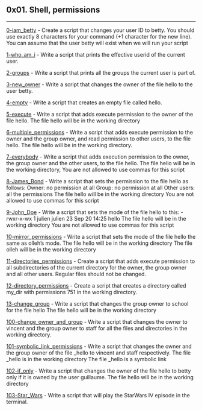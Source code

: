 ## 0x01. Shell, permissions 
_____________________________________________________________________________________________________________________________________________________________
[0-iam_betty](./0-iam_betty)  - Create a script that changes your user ID to betty. You should use exactly 8 characters for your command (+1 character for the new line). You can assume that the user betty will exist when we will run your script 
  
[1-who_am_i](./1-who_am_i) - Write a script that prints the effective userid of the current user. 
  
[2-groups](./2-groups) - Write a script that prints all the groups the current user is part of. 
  
[3-new_owner](./3-new_owner) - Write a script that changes the owner of the file hello to the user betty. 
  
[4-empty](./4-empty) - Write a script that creates an empty file called hello. 

[5-execute](./5-execute) - Write a script that adds execute permission to the owner of the file hello. The file hello will be in the working directory 
  
[6-multiple_permissions](./6-multiple_permissions) - Write a script that adds execute permission to the owner and the group owner, and read permission to other users, to the file hello. The file hello will be in the working directory. 
  
[7-everybody](./7-everybody) - Write a script that adds execution permission to the owner, the group owner and the other users, to the file hello. The file hello will be in the working directory,  You are not allowed to use commas for this script 
  
[8-James_Bond](./8-James_Bond) - Write a script that sets the permission to the file hello as follows: 
 Owner: no permission at all 
 Group: no permission at all 
 Other users: all the permissions 
 The file hello will be in the working directory You are not allowed to use commas for this script 
  
[9-John_Doe](./9-John_Doe) - Write a script that sets the mode of the file hello to this: 
 -rwxr-x-wx 1 julien julien 23 Sep 20 14:25 hello 
 The file hello will be in the working directory 
 You are not allowed to use commas for this script 
  
[10-mirror_permissions](./10-mirror_permissions) - Write a script that sets the mode of the file hello the same as olleh’s mode. 
 The file hello will be in the working directory 
 The file olleh will be in the working directory 
  
[11-directories_permissions](./11-directories_permissions) - Create a script that adds execute permission to all subdirectories of the current directory for the owner, the group owner and all other users. Regular files should not be changed. 
  
[12-directory_permissions](./12-directory_permissions) - Create a script that creates a directory called my_dir with permissions 751 in the working directory. 
  
[13-change_group](./13-change_group) - Write a script that changes the group owner to school for the file hello 
 The file hello will be in the working directory 
  
[100-change_owner_and_group](./14-change_owner_and_group) - Write a script that changes the owner to vincent and the group owner to staff for all the files and directories in the working directory. 
  
[101-symbolic_link_permissions](./15-symbolic_link_permissions) - Write a script that changes the owner and the group owner of the file _hello to vincent and staff respectively. 
 The file _hello is in the working directory 
 The file _hello is a symbolic link 
  
[102-if_only](./16-if_only) - Write a script that changes the owner of the file hello to betty only if it is owned by the user guillaume. 
 The file hello will be in the working directory 
  
[103-Star_Wars](./100-Star_Wars) - Write a script that will play the StarWars IV episode in the terminal. 
